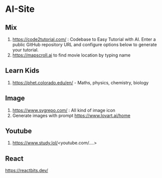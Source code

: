 # AI-Site

## Mix
1. https://code2tutorial.com/ : Codebase to Easy Tutorial with AI. Enter a public GitHub repository URL and configure options below to generate your tutorial.
2. https://mapscroll.ai to find movie location by typing name

## Learn Kids
1. https://phet.colorado.edu/en/ - Maths, physics, chemistry, biology

## Image
1. https://www.svgrepo.com/ : All kind of image icon
2. Generate images with prompt https://www.lovart.ai/home

## Youtube
1. https://www.study.lol/<youtube.com/....>

## React
https://reactbits.dev/

